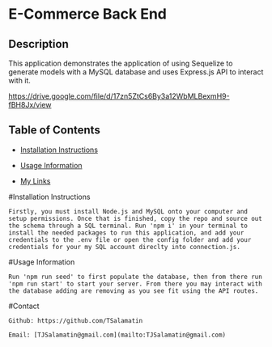 # E-Commerce Back End


## Description
    
This application demonstrates the application of using Sequelize to generate models with a MySQL database and uses Express.js API to interact with it.

https://drive.google.com/file/d/17zn5ZtCs6By3a12WbMLBexmH9-fBH8Jx/view

## Table of Contents
    
   
    
- [Installation Instructions](#installation-instructions)

- [Usage Information](#usage-information)

- [My Links](#contact)

    
#Installation Instructions
    
    Firstly, you must install Node.js and MySQL onto your computer and setup permissions. Once that is finished, copy the repo and source out the schema through a SQL terminal. Run 'npm i' in your terminal to install the needed packages to run this application, and add your credentials to the .env file or open the config folder and add your credentials for your my SQL account direclty into connection.js. 
    
#Usage Information

    Run 'npm run seed' to first populate the database, then from there run 'npm run start' to start your server. From there you may interact with the database adding are removing as you see fit using the API routes.
        
    
    
#Contact

    Github: https://github.com/TSalamatin

    Email: [TJSalamatin@gmail.com](mailto:TJSalamatin@gmail.com)
    
